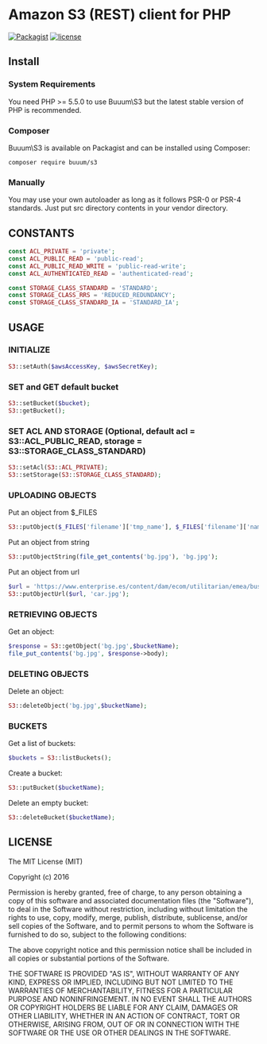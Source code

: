 Amazon S3 (REST) client for PHP
===============================

[![Packagist](https://img.shields.io/packagist/v/buuum/s3.svg)](https://packagist.org/packages/buuum/s3)
[![license](https://img.shields.io/github/license/mashape/apistatus.svg?maxAge=2592000)](#license)

## Install

### System Requirements

You need PHP >= 5.5.0 to use Buuum\S3 but the latest stable version of PHP is recommended.

### Composer

Buuum\S3 is available on Packagist and can be installed using Composer:

```
composer require buuum/s3
```

### Manually

You may use your own autoloader as long as it follows PSR-0 or PSR-4 standards. Just put src directory contents in your vendor directory.

## CONSTANTS

```php
const ACL_PRIVATE = 'private';
const ACL_PUBLIC_READ = 'public-read';
const ACL_PUBLIC_READ_WRITE = 'public-read-write';
const ACL_AUTHENTICATED_READ = 'authenticated-read';

const STORAGE_CLASS_STANDARD = 'STANDARD';
const STORAGE_CLASS_RRS = 'REDUCED_REDUNDANCY';
const STORAGE_CLASS_STANDARD_IA = 'STANDARD_IA';
```

## USAGE

### INITIALIZE
```php
S3::setAuth($awsAccessKey, $awsSecretKey);
```

### SET and GET default bucket
```php
S3::setBucket($bucket);
S3::getBucket();
```

### SET ACL AND STORAGE (Optional, default acl = S3::ACL_PUBLIC_READ, storage = S3::STORAGE_CLASS_STANDARD)
```php
S3::setAcl(S3::ACL_PRIVATE);
S3::setStorage(S3::STORAGE_CLASS_STANDARD);
```

### UPLOADING OBJECTS

Put an object from $_FILES

```php
S3::putObject($_FILES['filename']['tmp_name'], $_FILES['filename']['name']);
```

Put an object from string

```php
S3::putObjectString(file_get_contents('bg.jpg'), 'bg.jpg');
```

Put an object from url

```php
$url = 'https://www.enterprise.es/content/dam/ecom/utilitarian/emea/business-rentals/business-rental-band.jpg.wrend.1280.720.jpeg';
S3::putObjectUrl($url, 'car.jpg');
```

### RETRIEVING OBJECTS

Get an object:

```php
$response = S3::getObject('bg.jpg',$bucketName);
file_put_contents('bg.jpg', $response->body);
```

### DELETING OBJECTS

Delete an object:

```php
S3::deleteObject('bg.jpg',$bucketName);
```

### BUCKETS

Get a list of buckets:

```php
$buckets = S3::listBuckets();
```

Create a bucket:
```php
S3::putBucket($bucketName);
```

Delete an empty bucket:
```php
S3::deleteBucket($bucketName);
```

## LICENSE

The MIT License (MIT)

Copyright (c) 2016

Permission is hereby granted, free of charge, to any person obtaining a copy of this software and associated documentation files (the "Software"), to deal in the Software without restriction, including without limitation the rights to use, copy, modify, merge, publish, distribute, sublicense, and/or sell copies of the Software, and to permit persons to whom the Software is furnished to do so, subject to the following conditions:

The above copyright notice and this permission notice shall be included in all copies or substantial portions of the Software.

THE SOFTWARE IS PROVIDED "AS IS", WITHOUT WARRANTY OF ANY KIND, EXPRESS OR IMPLIED, INCLUDING BUT NOT LIMITED TO THE WARRANTIES OF MERCHANTABILITY, FITNESS FOR A PARTICULAR PURPOSE AND NONINFRINGEMENT. IN NO EVENT SHALL THE AUTHORS OR COPYRIGHT HOLDERS BE LIABLE FOR ANY CLAIM, DAMAGES OR OTHER LIABILITY, WHETHER IN AN ACTION OF CONTRACT, TORT OR OTHERWISE, ARISING FROM, OUT OF OR IN CONNECTION WITH THE SOFTWARE OR THE USE OR OTHER DEALINGS IN THE SOFTWARE.